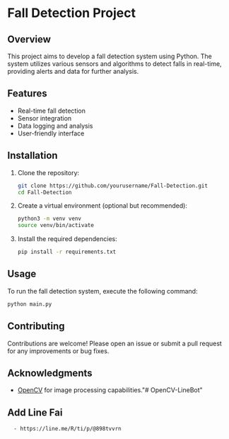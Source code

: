 # Fall Detection Project

## Overview
This project aims to develop a fall detection system using Python. The system utilizes various sensors and algorithms to detect falls in real-time, providing alerts and data for further analysis.

## Features
- Real-time fall detection
- Sensor integration
- Data logging and analysis
- User-friendly interface

## Installation

1. Clone the repository:
   ```bash
   git clone https://github.com/yourusername/Fall-Detection.git
   cd Fall-Detection
   ```

2. Create a virtual environment (optional but recommended):
   ```bash
   python3 -m venv venv
   source venv/bin/activate
   ```

3. Install the required dependencies:
   ```bash
   pip install -r requirements.txt
   ```

## Usage
To run the fall detection system, execute the following command:
```bash
python main.py
```

## Contributing
Contributions are welcome! Please open an issue or submit a pull request for any improvements or bug fixes.

## Acknowledgments
- [OpenCV](https://opencv.org/) for image processing capabilities."# OpenCV-LineBot" 

## Add Line Fai
      - https://line.me/R/ti/p/@898tvvrn
